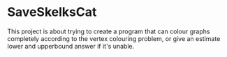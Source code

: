 # SaveSkelksCat

This project is about trying to create a program that can colour graphs completely according to the vertex colouring problem, or give an estimate lower and upperbound answer if it's unable.
